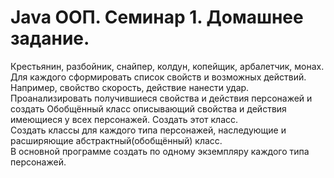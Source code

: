 # Java ООП. Семинар 1. Домашнее задание.

Крестьянин, разбойник, снайпер, колдун, копейщик, арбалетчик, монах.
Для каждого сформировать список свойств и возможных действий. 
Например, свойство скорость, действие нанести удар.  
Проанализировать получившиеся свойства и действия персонажей и создать Обобщённый класс описывающий свойства и действия имеющиеся у всех персонажей. Создать этот класс.  
Создать классы для каждого типа персонажей, наследующие и расширяющие абстрактный(обобщённый) класс.   
В основной программе создать по одному экземпляру каждого типа персонажей.